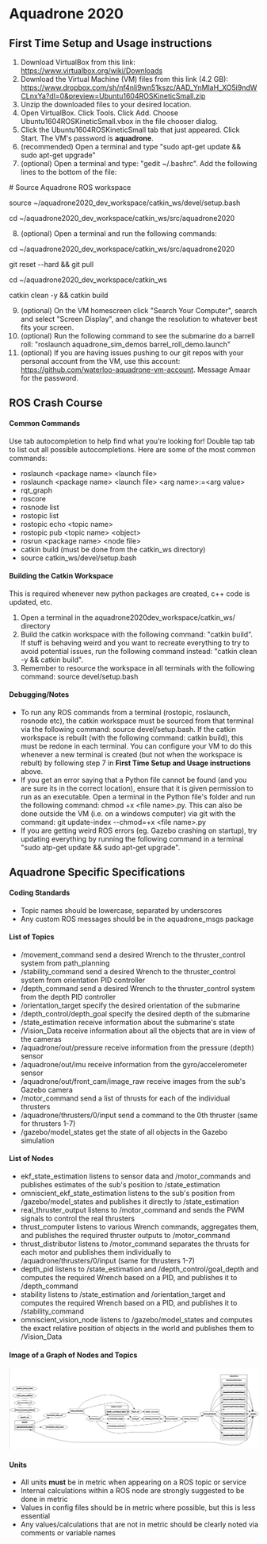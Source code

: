 # Aquadrone 2020

## First Time Setup and Usage instructions
1. Download VirtualBox from this link: https://www.virtualbox.org/wiki/Downloads
2. Download the Virtual Machine (VM) files from this link (4.2 GB): 
https://www.dropbox.com/sh/nf4nli9wn51kszc/AAD_YnMlaH_XO5i9ndWCLnxYa?dl=0&preview=Ubuntu1604ROSKineticSmall.zip
3. Unzip the downloaded files to your desired location.
4. Open VirtualBox. Click Tools. Click Add. Choose Ubuntu1604ROSKineticSmall.vbox in the file chooser dialog.
5. Click the Ubuntu1604ROSKineticSmall tab that just appeared. Click Start. The VM's password is **aquadrone**.
6. (recommended) Open a terminal and type "sudo apt-get update && sudo apt-get upgrade"
7. (optional) Open a terminal and type: "gedit ~/.bashrc". Add the following lines to the bottom of the file:

\# Source Aquadrone ROS workspace

source ~/aquadrone2020_dev_workspace/catkin_ws/devel/setup.bash

cd ~/aquadrone2020_dev_workspace/catkin_ws/src/aquadrone2020

8. (optional) Open a terminal and run the following commands:

cd ~/aquadrone2020_dev_workspace/catkin_ws/src/aquadrone2020

git reset --hard && git pull

cd ~/aquadrone2020_dev_workspace/catkin_ws

catkin clean -y && catkin build

9. (optional) On the VM homescreen click "Search Your Computer", search and select "Screen Display", and change the resolution to whatever best fits your screen. 
10. (optional) Run the following command to see the submarine do a barrell roll: "roslaunch aquadrone_sim_demos barrel_roll_demo.launch"
11. (optional) If you are having issues pushing to our git repos with your personal account from the VM, use this account: https://github.com/waterloo-aquadrone-vm-account. Message Amaar for the password.

## ROS Crash Course
#### Common Commands
Use tab autocompletion to help find what you’re looking for! Double tap tab to list out all possible autocompletions. Here are some of the most common commands:
- roslaunch \<package name> \<launch file>
- roslaunch \<package name> \<launch file> \<arg name>:=\<arg value>
- rqt_graph
- roscore
- rosnode list
- rostopic list
- rostopic echo \<topic name>
- rostopic pub \<topic name> \<object>
- rosrun \<package name> \<node file>
- catkin build (must be done from the catkin_ws directory)
- source catkin_ws/devel/setup.bash

#### Building the Catkin Workspace
This is required whenever new python packages are created, c++ code is updated, etc.

1. Open a terminal in the aquadrone2020dev_workspace/catkin_ws/ directory
2. Build the catkin workspace with the following command: "catkin build". If stuff is behaving weird and you want to recreate everything to try to avoid potential issues, run the following command instead: "catkin clean -y && catkin build".
3. Remember to resource the workspace in all terminals with the following command: source devel/setup.bash

#### Debugging/Notes
- To run any ROS commands from a terminal (rostopic, roslaunch, rosnode etc), the catkin workspace must be sourced from 
that terminal via the following command: source devel/setup.bash. If the catkin workspace is rebuilt (with the following command: catkin build), this must be redone in each terminal. You can configure your VM to do this whenever a new terminal is created (but not when the workspace is rebult) by following step 7 in **First Time Setup and Usage instructions** above.
- If you get an error saying that a Python file cannot be found (and you are sure its in the correct location), ensure 
that it is given permission to run as an executable. Open a terminal in the Python file's folder and run the following 
command: chmod +x \<file name>.py. This can also be done outside the VM (i.e. on a windows computer) via git with the command: git update-index --chmod=+x \<file name>.py
- If you are getting weird ROS errors (eg. Gazebo crashing on startup), try updating everything by running the following command in a terminal "sudo atp-get update && sudo apt-get upgrade".

## Aquadrone Specific Specifications

#### Coding Standards
- Topic names should be lowercase, separated by underscores
- Any custom ROS messages should be in the aquadrone_msgs package

#### List of Topics
- /movement_command send a desired Wrench to the thruster_control system from path_planning
- /stability_command send a desired Wrench to the thruster_control system from orientation PID controller
- /depth_command send a desired Wrench to the thruster_control system from the depth PID controller
- /orientation_target specify the desired orientation of the submarine
- /depth_control/depth_goal specify the desired depth of the submarine
- /state_estimation receive information about the submarine's state
- /Vision_Data receive information about all the objects that are in view of the cameras
- /aquadrone/out/pressure receive information from the pressure (depth) sensor
- /aquadrone/out/imu receive information from the gyro/accelerometer sensor
- /aquadrone/out/front_cam/image_raw receive images from the sub's Gazebo camera
- /motor_command send a list of thrusts for each of the individual thrusters
- /aquadrone/thrusters/0/input send a command to the 0th thruster (same for thrusters 1-7)
- /gazebo/model_states get the state of all objects in the Gazebo simulation

#### List of Nodes
- ekf_state_estimation listens to sensor data and /motor_commands and publishes estimates of the sub's position to /state_estimation
- omniscient_ekf_state_estimation listens to the sub's position from /gazebo/model_states and publishes it directly to /state_estimation
- real_thruster_output listens to /motor_command and sends the PWM signals to control the real thrusters
- thrust_computer listens to various Wrench commands, aggregates them, and publishes the required thruster outputs to /motor_command
- thrust_distributor listens to /motor_command separates the thrusts for each motor and publishes them individually to /aquadrone/thrusters/0/input (same for thrusters 1-7)
- depth_pid listens to /state_estimation and /depth_control/goal_depth and computes the required Wrench based on a PID, and publishes it to /depth_command
- stability listens to /state_estimation and /orientation_target and computes the required Wrench based on a PID, and publishes it to /stability_command
- omniscient_vision_node listens to /gazebo/model_states and computes the exact relative position of objects in the world and publishes them to /Vision_Data

#### Image of a Graph of Nodes and Topics

![Image of a Graph of Nodes and Topics](/path_planning/images/rqt_graph.png)

#### Units
- All units **must** be in metric when appearing on a ROS topic or service
- Internal calculations within a ROS node are strongly suggested to be done in metric
- Values in config files should be in metric where possible, but this is less essential
- Any values/calculations that are not in metric should be clearly noted via comments or variable names
